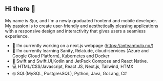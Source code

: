 ## Hi there 👋

My name is Sjur, and I'm a newly graduated frontend and mobile developer. My passion is to create user-friendly and aesthetically pleasing applications with a responsive design and interactivity that gives users a seamless experience.

- 🔭 I’m currently working on a next.js webpage (https://anteambulo.no/)
- 🌱 I’m currently learning  Sanity, Relatude, cloud-services (Azure and Google Cloud Platform), Kubernetes and Docker
- 📱 Swift and Swift.UI,Kotlin and JetPack Compose and React Native.
- 💻 HTML/CSS/Javascript, React JS, Next.js, Tailwind, HTMX
- 🤓 SQL(MySQL, PostgresSQL), Python, Java, GoLang, C# 



<!--
**sjuriff/sjuriff** is a ✨ _special_ ✨ repository because its `README.md` (this file) appears on your GitHub profile.

Here are some ideas to get you started:

- 🔭 I’m currently working on ...
- 🌱 I’m currently learning ...
- 👯 I’m looking to collaborate on ...
- 🤔 I’m looking for help with ...
- 💬 Ask me about ...
- 📫 How to reach me: ...
- 😄 Pronouns: ...
- ⚡ Fun fact: ...
-->
